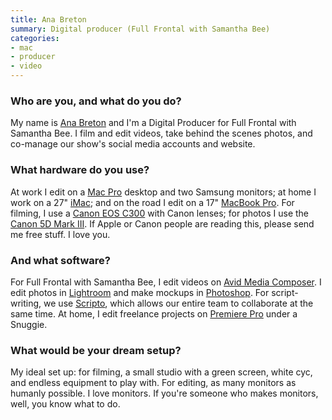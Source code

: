 ```yaml
---
title: Ana Breton
summary: Digital producer (Full Frontal with Samantha Bee)
categories:
- mac
- producer
- video
---
```


### Who are you, and what do you do?

My name is [Ana Breton](http://www.anabretonfilms.com/ "Ana's website.") and I'm a Digital Producer for Full Frontal with Samantha Bee. I film and edit videos, take behind the scenes photos, and co-manage our show's social media accounts and website. 

### What hardware do you use?

At work I edit on a [Mac Pro][mac-pro] desktop and two Samsung monitors; at home I work on a 27" [iMac][]; and on the road I edit on a 17" [MacBook Pro][macbook-pro]. For filming, I use a [Canon EOS C300][eos-c300] with Canon lenses; for photos I use the [Canon 5D Mark III][eos-5d-mark-iii]. If Apple or Canon people are reading this, please send me free stuff. I love you. 

### And what software?

For Full Frontal with Samantha Bee, I edit videos on [Avid Media Composer][media-composer]. I edit photos in [Lightroom][] and make mockups in [Photoshop][]. For script-writing, we use [Scripto][], which allows our entire team to collaborate at the same time. At home, I edit freelance projects on [Premiere Pro][premiere-pro] under a Snuggie. 

### What would be your dream setup?

My ideal set up: for filming, a small studio with a green screen, white cyc, and endless equipment to play with. For editing, as many monitors as humanly possible. I love monitors. If you're someone who makes monitors, well, you know what to do.

[eos-5d-mark-iii]: http://usa.canon.com/cusa/consumer/products/cameras/slr_cameras/eos_5d_mark_iii "A 22.3 megapixel DSLR."
[eos-c300]: https://www.usa.canon.com/cusa/professional/products/professional_cameras/cinema_eos_cameras/eos_c300 "A 35mm digital video camera."
[imac]: https://www.apple.com/imac/ "An all-in-one computer."
[lightroom]: https://www.adobe.com/products/photoshop-lightroom.html "Photo management and editing software."
[mac-pro]: https://www.apple.com/mac-pro/ "The Intel-based Mac tower computer."
[macbook-pro]: https://www.apple.com/macbook-pro/ "A laptop."
[media-composer]: https://www.avid.com/US/products/media-composer-software "Film and video editing software."
[photoshop]: https://www.adobe.com/products/photoshop.html "A bitmap image editor."
[premiere-pro]: https://en.wikipedia.org/wiki/Adobe_Premiere_Pro "A video editing suite."
[scripto]: http://scripto.computer/ "A tool for collaboratively writing TV scripts."
